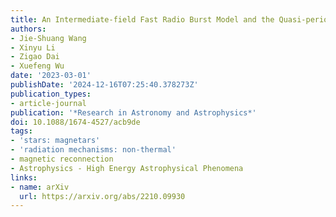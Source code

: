 ```yaml
---
title: An Intermediate-field Fast Radio Burst Model and the Quasi-periodic Oscillation
authors:
- Jie-Shuang Wang
- Xinyu Li
- Zigao Dai
- Xuefeng Wu
date: '2023-03-01'
publishDate: '2024-12-16T07:25:40.378273Z'
publication_types:
- article-journal
publication: '*Research in Astronomy and Astrophysics*'
doi: 10.1088/1674-4527/acb9de
tags:
- 'stars: magnetars'
- 'radiation mechanisms: non-thermal'
- magnetic reconnection
- Astrophysics - High Energy Astrophysical Phenomena
links:
- name: arXiv
  url: https://arxiv.org/abs/2210.09930
---
```

